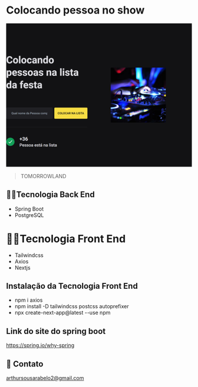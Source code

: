
# Colocando pessoa no show
![preview](./github/preview.png)

> TOMORROWLAND

## 👨‍💻Tecnologia Back End
- Spring Boot 
- PostgreSQL

# 👨‍💻Tecnologia Front End
 - Tailwindcss
 - Axios 
 - Nextjs

## Instalação da Tecnologia Front End
 - npm i axios 
 - npm install -D tailwindcss postcss autoprefixer
 - npx create-next-app@latest --use npm

 ## Link do site do spring boot
 https://spring.io/why-spring



 ## 💛 Contato
 arthursousarabelo2@gmail.com

